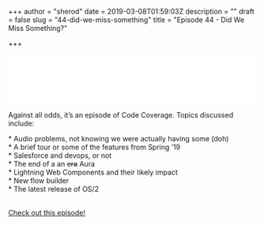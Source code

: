 +++
author = "sherod"
date = 2019-03-08T01:59:03Z
description = ""
draft = false
slug = "44-did-we-miss-something"
title = "Episode 44 - Did We Miss Something?"

+++


<iframe style="border:none" src="//html5-player.libsyn.com/embed/episode/id/8923235/height/100/width//thumbnail/yes/render-playlist/no/theme/custom/tdest_id/648021/custom-color/336699" scrolling="no" width="100%" height="100"></iframe>
<p>Against all odds, it&#8217;s an episode of Code Coverage. Topics discussed include:</p>
<p>* Audio problems, not knowing we were actually having some (doh)<br>* A brief tour or some of the features from Spring &#8217;19<br>* Salesforce and devops, or not<br>* The end of a an <span style="text-decoration: line-through;">era</span> Aura<br>* Lightning Web Components and their likely impact<br>* New flow builder<br>* The latest release of OS/2</p>
<p><br><a href="http://directory.libsyn.com/episode/index/id/8923235/tdest_id/648021">Check out this episode!</a></p>



